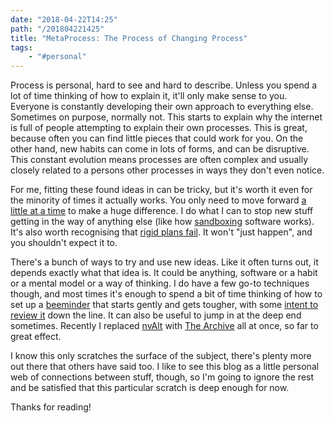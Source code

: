 ```yaml
---
date: "2018-04-22T14:25"
path: "/201804221425"
title: "MetaProcess: The Process of Changing Process"
tags:
    - "#personal"
---
```


Process is personal, hard to see and hard to describe. Unless you spend a lot of time thinking of how to explain it, it'll only make sense to you. Everyone is constantly developing their own approach to everything else. Sometimes on purpose, normally not. This starts to explain why the internet is full of people attempting to explain their own processes. This is great, because often you can find little pieces that could work for you. On the other hand, new habits can come in lots of forms, and can be disruptive. This constant evolution means processes are often complex and usually closely related to a persons other processes in ways they don't even notice.

For me, fitting these found ideas in can be tricky, but it's worth it even for the minority of times it actually works. You only need to move forward [a little at a time](https://blog.sjm.computer/201804071643) to make a huge difference. I do what I can to stop new stuff getting in the way of anything else (like how [sandboxing](<https://en.wikipedia.org/wiki/Sandbox_(computer_security)>) software works). It's also worth recognising that [rigid plans fail](http://blog.andymatuschak.org/post/169043084412/successful-habits-through-smoothly-ratcheting). It won't "just happen", and you shouldn't expect it to.

There's a bunch of ways to try and use new ideas. Like it often turns out, it depends exactly what that idea is. It could be anything, software or a habit or a mental model or a way of thinking. I do have a few go-to techniques though, and most times it's enough to spend a bit of time thinking of how to set up a [beeminder](https://beeminder.com) that starts gently and gets tougher, with some [intent to review it](http://forum.beeminder.com/t/mattepps-beeminder-anki-experiment-journal/3863) down the line. It can also be useful to jump in at the deep end sometimes. Recently I replaced [nvAlt](http://brettterpstra.com/projects/nvalt/) with [The Archive](https://zettelkasten.de/the-archive/) all at once, so far to great effect.

I know this only scratches the surface of the subject, there's plenty more out there that others have said too. I like to see this blog as a little personal web of connections between stuff, though, so I'm going to ignore the rest and be satisfied that this particular scratch is deep enough for now.

Thanks for reading!
